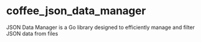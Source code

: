 # coffee_json_data_manager
JSON Data Manager is a Go library designed to efficiently manage and filter JSON data from files
